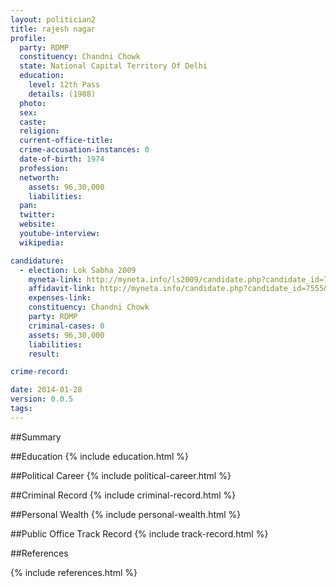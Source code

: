 ```yaml
---
layout: politician2
title: rajesh nagar
profile: 
  party: RDMP
  constituency: Chandni Chowk
  state: National Capital Territory Of Delhi
  education: 
    level: 12th Pass
    details: (1988)
  photo: 
  sex: 
  caste: 
  religion: 
  current-office-title: 
  crime-accusation-instances: 0
  date-of-birth: 1974
  profession: 
  networth: 
    assets: 96,30,000
    liabilities: 
  pan: 
  twitter: 
  website: 
  youtube-interview: 
  wikipedia: 

candidature: 
  - election: Lok Sabha 2009
    myneta-link: http://myneta.info/ls2009/candidate.php?candidate_id=7555
    affidavit-link: http://myneta.info/candidate.php?candidate_id=7555&scan=original
    expenses-link: 
    constituency: Chandni Chowk 
    party: RDMP
    criminal-cases: 0
    assets: 96,30,000
    liabilities: 
    result:  

crime-record: 

date: 2014-01-28
version: 0.0.5
tags: 
---
```

##Summary


##Education
{% include education.html %}


##Political Career
{% include political-career.html %}


##Criminal Record
{% include criminal-record.html %}


##Personal Wealth
{% include personal-wealth.html %}


##Public Office Track Record
{% include track-record.html %}


##References


{% include references.html %}